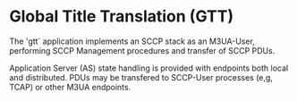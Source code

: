 # Global Title Translation (GTT)

The 'gtt` application implements an SCCP stack as an M3UA-User,  
performing SCCP Management procedures and transfer of SCCP PDUs.

Application Server (AS) state handling is provided with endpoints
both local and distributed. PDUs may be transfered to SCCP-User
processes (e,g, TCAP) or other M3UA endpoints.

